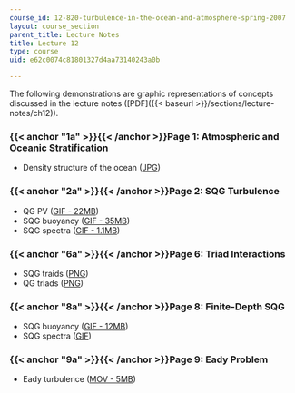 ```yaml
---
course_id: 12-820-turbulence-in-the-ocean-and-atmosphere-spring-2007
layout: course_section
parent_title: Lecture Notes
title: Lecture 12
type: course
uid: e62c0074c81801327d4aa73140243a0b

---
```


The following demonstrations are graphic representations of concepts discussed in the lecture notes ([PDF]({{< baseurl >}}/sections/lecture-notes/ch12)).

### {{< anchor "1a" >}}{{< /anchor >}}Page 1: Atmospheric and Oceanic Stratification

*   Density structure of the ocean ([JPG](http://www-pord.ucsd.edu/whp_atlas/pacific/p16/sections/printatlas/P16_SIGMA_final.jpg))

### {{< anchor "2a" >}}{{< /anchor >}}Page 2: SQG Turbulence

*   QG PV ([GIF - 22MB](/ans7870/12/12.820/s07/lecturenotes/demos/q512.gif))
*   SQG buoyancy ([GIF - 35MB](/ans7870/12/12.820/s07/lecturenotes/demos/sqg-512.gif))
*   SQG spectra ([GIF - 1.1MB](/ans7870/12/12.820/s07/lecturenotes/demos/sqg-512s.gif))

### {{< anchor "6a" >}}{{< /anchor >}}Page 6: Triad Interactions

*   SQG traids ([PNG](/ans7870/12/12.820/s07/lecturenotes/demos/SQGtriad.png))
*   QG triads ([PNG](/ans7870/12/12.820/s07/lecturenotes/demos/QGtriad.png))

### {{< anchor "8a" >}}{{< /anchor >}}Page 8: Finite-Depth SQG

*   SQG buoyancy ([GIF - 12MB](/ans7870/12/12.820/s07/lecturenotes/demos/sqg1-512.gif))
*   SQG spectra ([GIF](/ans7870/12/12.820/s07/lecturenotes/demos/sqg1-512s.gif))

### {{< anchor "9a" >}}{{< /anchor >}}Page 9: Eady Problem

*   Eady turbulence ([MOV - 5MB](/ans7870/12/12.820/s07/lecturenotes/demos/eady-ek2.mov))